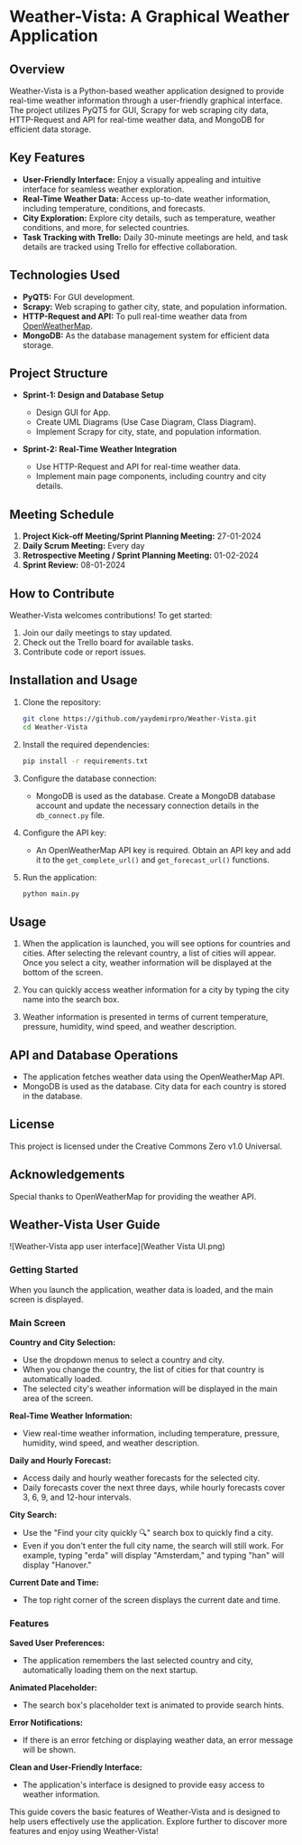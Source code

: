 # Weather-Vista: A Graphical Weather Application

## Overview

Weather-Vista is a Python-based weather application designed to provide real-time weather information through a user-friendly graphical interface. The project utilizes PyQT5 for GUI, Scrapy for web scraping city data, HTTP-Request and API for real-time weather data, and MongoDB for efficient data storage.

## Key Features

- **User-Friendly Interface:** Enjoy a visually appealing and intuitive interface for seamless weather exploration.
- **Real-Time Weather Data:** Access up-to-date weather information, including temperature, conditions, and forecasts.
- **City Exploration:** Explore city details, such as temperature, weather conditions, and more, for selected countries.
- **Task Tracking with Trello:** Daily 30-minute meetings are held, and task details are tracked using Trello for effective collaboration.

## Technologies Used

- **PyQT5:** For GUI development.
- **Scrapy:** Web scraping to gather city, state, and population information.
- **HTTP-Request and API:** To pull real-time weather data from [OpenWeatherMap](https://openweathermap.org/api).
- **MongoDB:** As the database management system for efficient data storage.

## Project Structure

- **Sprint-1: Design and Database Setup**
  - Design GUI for App.
  - Create UML Diagrams (Use Case Diagram, Class Diagram).
  - Implement Scrapy for city, state, and population information.

- **Sprint-2: Real-Time Weather Integration**
  - Use HTTP-Request and API for real-time weather data.
  - Implement main page components, including country and city details.

## Meeting Schedule

1. **Project Kick-off Meeting/Sprint Planning Meeting:** 27-01-2024
2. **Daily Scrum Meeting:** Every day
3. **Retrospective Meeting / Sprint Planning Meeting:** 01-02-2024
4. **Sprint Review:** 08-01-2024

## How to Contribute

Weather-Vista welcomes contributions! To get started:
1. Join our daily meetings to stay updated.
2. Check out the Trello board for available tasks.
3. Contribute code or report issues.

## Installation and Usage

1. Clone the repository:
   ```bash
   git clone https://github.com/yaydemirpro/Weather-Vista.git
   cd Weather-Vista

2. Install the required dependencies:
   ```bash
   pip install -r requirements.txt

3. Configure the database connection:
   - MongoDB is used as the database. Create a MongoDB database account and update the necessary connection details in the `db_connect.py` file.

4. Configure the API key:
   - An OpenWeatherMap API key is required. Obtain an API key and add it to the `get_complete_url()` and `get_forecast_url()` functions.

5. Run the application:
   ```bash
   python main.py

## Usage

1. When the application is launched, you will see options for countries and cities. After selecting the relevant country, a list of cities will appear. Once you select a city, weather information will be displayed at the bottom of the screen.

2. You can quickly access weather information for a city by typing the city name into the search box.

3. Weather information is presented in terms of current temperature, pressure, humidity, wind speed, and weather description.

## API and Database Operations

- The application fetches weather data using the OpenWeatherMap API.
- MongoDB is used as the database. City data for each country is stored in the database.

## License

This project is licensed under the Creative Commons Zero v1.0 Universal.

## Acknowledgements

Special thanks to OpenWeatherMap for providing the weather API.



## Weather-Vista User Guide

![Weather-Vista app user interface](Weather Vista UI.png)

### Getting Started

When you launch the application, weather data is loaded, and the main screen is displayed.

### Main Screen

**Country and City Selection:**
- Use the dropdown menus to select a country and city.
- When you change the country, the list of cities for that country is automatically loaded.
- The selected city's weather information will be displayed in the main area of the screen.

**Real-Time Weather Information:**
- View real-time weather information, including temperature, pressure, humidity, wind speed, and weather description.

**Daily and Hourly Forecast:**
- Access daily and hourly weather forecasts for the selected city.
- Daily forecasts cover the next three days, while hourly forecasts cover 3, 6, 9, and 12-hour intervals.

**City Search:**
- Use the "Find your city quickly 🔍" search box to quickly find a city.
- Even if you don't enter the full city name, the search will still work. For example, typing "erda" will display "Amsterdam," and typing "han" will display "Hanover."

**Current Date and Time:**
- The top right corner of the screen displays the current date and time.

### Features

**Saved User Preferences:**
- The application remembers the last selected country and city, automatically loading them on the next startup.

**Animated Placeholder:**
- The search box's placeholder text is animated to provide search hints.

**Error Notifications:**
- If there is an error fetching or displaying weather data, an error message will be shown.

**Clean and User-Friendly Interface:**
- The application's interface is designed to provide easy access to weather information.

This guide covers the basic features of Weather-Vista and is designed to help users effectively use the application. Explore further to discover more features and enjoy using Weather-Vista!